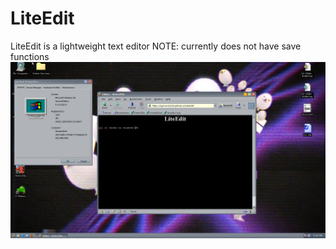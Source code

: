 # LiteEdit
LiteEdit is a lightweight text editor
NOTE: currently does not have save functions
![It running on windows 98.](https://github.com/gamer321lol/LiteEdit/raw/readme-files/githubsite.PNG "It running on windows 98.")
